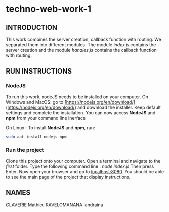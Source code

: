 # techno-web-work-1

## INTRODUCTION
This work combines the server creation, callback function with routing. We separated them into different modules. The module *index.js* contains the server creation and the module *handles.js* contains the callback function with routing.

## RUN INSTRUCTIONS

### NodeJS

To run this work, nodeJS needs to be installed on your computer. 
On Windows and MacOS: go to [https://nodejs.org/en/download/](https://nodejs.org/en/download/) and download the installer. Keep default settings and complete the installation.
You can now access **NodeJS** and **npm** from your command line inerface

On Linux : To install **NodeJS** and **npm**, run:
```bash
sudo apt install nodejs npm
```

### Run the project

Clone this project onto your computer. Open a terminal and navigate to the *first* folder. Type the following command line : *node index.js*
Then press Enter.
Now open your browser and go to [localhost:8080](http://localhost:8080/).
You should be able to see the main page of the project that display instructions.

## NAMES
CLAVERIE Mathieu
RAVELOMANANA Iandraina

